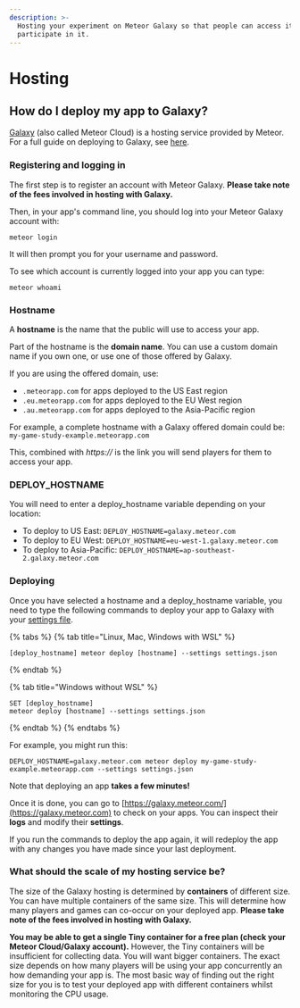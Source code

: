 ```yaml
---
description: >-
  Hosting your experiment on Meteor Galaxy so that people can access it and
  participate in it.
---
```


# Hosting

## How do I deploy my app to Galaxy?

[Galaxy](https://www.meteor.com/cloud) (also called Meteor Cloud) is a hosting service provided by Meteor. For a full guide on deploying to Galaxy, see [here](https://galaxy-guide.meteor.com/deploy-guide.html).

### Registering and logging in

The first step is to register an account with Meteor Galaxy. **Please take note of the fees involved in hosting with Galaxy.**

Then, in your app's command line, you should log into your Meteor Galaxy account with:

```
meteor login
```

It will then prompt you for your username and password.

To see which account is currently logged into your app you can type:

```
meteor whoami
```

### Hostname

A **hostname** is the name that the public will use to access your app.&#x20;

Part of the hostname is the **domain name**. You can use a custom domain name if you own one, or use one of those offered by Galaxy.&#x20;

If you are using the offered domain, use:

* &#x20;`.meteorapp.com` for apps deployed to the US East region
* &#x20;`.eu.meteorapp.com` for apps deployed to the EU West region
* &#x20;`.au.meteorapp.com` for apps deployed to the Asia-Pacific region

For example, a complete hostname with a Galaxy offered domain could be: `my-game-study-example.meteorapp.com`

This, combined with _https://_ is the link you will send players for them to access your app.

### DEPLOY\_HOSTNAME

You will need to enter a deploy\_hostname variable depending on your location:

* To deploy to US East: `DEPLOY_HOSTNAME=galaxy.meteor.com`
* To deploy to EU West: `DEPLOY_HOSTNAME=eu-west-1.galaxy.meteor.com`
* To deploy to Asia-Pacific: `DEPLOY_HOSTNAME=ap-southeast-2.galaxy.meteor.com`

### Deploying

Once you have selected a hostname and a deploy\_hostname variable, you need to type the following commands to deploy your app to Galaxy with your [settings file](../../faq/faq.md#what-is-the-settings-json).

{% tabs %}
{% tab title="Linux, Mac, Windows with WSL" %}
```
[deploy_hostname] meteor deploy [hostname] --settings settings.json
```
{% endtab %}

{% tab title="Windows without WSL" %}
```
SET [deploy_hostname]
meteor deploy [hostname] --settings settings.json
```
{% endtab %}
{% endtabs %}

For example, you might run this:

```
DEPLOY_HOSTNAME=galaxy.meteor.com meteor deploy my-game-study-example.meteorapp.com --settings settings.json
```

Note that deploying an app **takes a few minutes!**

Once it is done, you can go to [https://galaxy.meteor.com/](https://galaxy.meteor.com) to check on your apps. You can inspect their **logs** and modify their **settings**.&#x20;

If you run the commands to deploy the app again, it will redeploy the app with any changes you have made since your last deployment.

### What should the scale of my hosting service be?

The size of the Galaxy hosting is determined by **containers** of different size. You can have multiple containers of the same size. This will determine how many players and games can co-occur on your deployed app. **Please take note of the fees involved in hosting with Galaxy.**

**You may be able to get a single Tiny container for a free plan (check your Meteor Cloud/Galaxy account).** However, the Tiny containers will be insufficient for collecting data. You will want bigger containers. The exact size depends on how many players will be using your app concurrently an how demanding your app is. The most basic way of finding out the right size for you is to test your deployed app with different containers whilst monitoring the CPU usage.&#x20;
